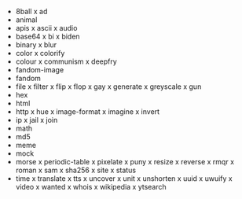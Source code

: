 - 8ball
x ad
- animal
- apis
x ascii
x audio
- base64
x bi
x biden
- binary
x blur
- color
x colorify
- colour
x communism
x deepfry
- fandom-image
- fandom
- file
x filter
x flip
x flop
x gay
x generate
x greyscale
x gun
- hex
- html
- http
x hue
x image-format
x imagine
x invert
- ip
x jail
x join
- math
- md5
- meme
- mock
- morse
x periodic-table
x pixelate
x puny
x resize
x reverse
x rmqr
x roman
x sam
x sha256
x site
x status
- time
x translate
x tts
x uncover
x unit
x unshorten
x uuid
x uwuify
x video
x wanted
x whois
x wikipedia
x ytsearch